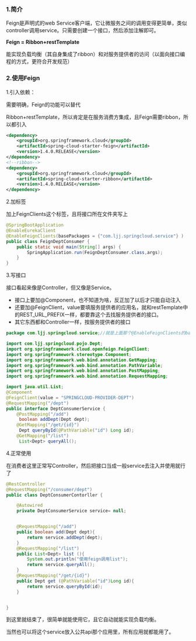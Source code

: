 ### 1.简介

Feign是声明式的web Service客户端，它让微服务之间的调用变得更简单，类似controller调用service。只需要创建一个接口，然后添加注解即可。

**Feign = Ribbon+restTemplate**

能实现负载均衡（其自身集成了ribbon）和对服务提供者的访问（以面向接口编程的方式，更符合开发规范）

### 2.使用Feign

1.引入依赖：

需要明确，Feign的功能可以替代

Ribbon+restTemplate，所以肯定是在服务消费方集成，且Feign需要ribbon，所以都引入

```xml
<dependency>
    <groupId>org.springframework.cloud</groupId>
    <artifactId>spring-cloud-starter-feign</artifactId>
    <version>1.4.0.RELEASE</version>
</dependency>
<!--ribbon-->
<dependency>
    <groupId>org.springframework.cloud</groupId>
    <artifactId>spring-cloud-starter-ribbon</artifactId>
    <version>1.4.0.RELEASE</version>
</dependency>
```

2.加标签

加上FeignClients这个标签，且将接口所在文件夹写上

```java
@SpringBootApplication
@EnableEurekaClient
@EnableFeignClients(basePackages = {"com.ljj.springcloud.service"} )
public class FeignDeptConsumer {
    public static void main(String[] args) {
        SpringApplication.run(FeignDeptConsumer.class,args);
    }
}
```

3.写接口

接口看起来像是Controller，但又像是Service。

- 接口上要加@Component，也不知道为啥，反正加了以后才只能自动注入
- 还要加@FeignClient，value要填服务提供者的应用名，就和restTemplate中的REST_URL_PREFIX一样，都要靠这个去找服务提供者的接口。
- 其它东西都和Controller一样，按服务提供者的接口

```java
package com.ljj.springcloud.service;//就是上面那个@EnableFeignClients的basePackages中写的包

import com.ljj.springcloud.pojo.Dept;
import org.springframework.cloud.openfeign.FeignClient;
import org.springframework.stereotype.Component;
import org.springframework.web.bind.annotation.GetMapping;
import org.springframework.web.bind.annotation.PathVariable;
import org.springframework.web.bind.annotation.PostMapping;
import org.springframework.web.bind.annotation.RequestMapping;

import java.util.List;
@Component
@FeignClient(value = "SPRINGCLOUD-PROVIDER-DEPT")
@RequestMapping("/dept")
public interface DeptConsumerService {
    @PostMapping("/add")
     boolean addDept(Dept dept);
    @GetMapping("/get/{id}")
     Dept queryById(@PathVariable("id") Long id);
    @GetMapping("/list")
     List<Dept> queryAll();
```

4.正常使用

在消费者这里正常写Controller，然后把接口当成一般service去注入并使用就行了

```java
@RestController
@RequestMapping("/consumer/dept")
public class DeptConsumerContorller {

    @Autowired
    private DeptConsumerService service= null;


    @RequestMapping("/add")
    public boolean add(Dept dept){
        return service.addDept(dept);
    }
    @RequestMapping("/list")
    public List<Dept> list (){
        System.out.println("使用feign调用list");
        return service.queryAll();
    }
    @RequestMapping("/get/{id}")
    public Dept get (@PathVariable("id")Long id){
        return service.queryById(id);
    }


}
```

到这里就结束了，很简单就能使用它，且它自动就能实现负载均衡。

当然也可以将这个service放入公共api那个应用里，所有应用就都能用了。